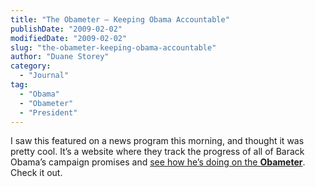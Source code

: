 ```yaml
---
title: "The Obameter – Keeping Obama Accountable"
publishDate: "2009-02-02"
modifiedDate: "2009-02-02"
slug: "the-obameter-keeping-obama-accountable"
author: "Duane Storey"
category:
  - "Journal"
tag:
  - "Obama"
  - "Obameter"
  - "President"
---
```


I saw this featured on a news program this morning, and thought it was pretty cool. It’s a website where they track the progress of all of Barack Obama’s campaign promises and [see how he’s doing on the **Obameter**](http://www.politifact.com/truth-o-meter/promises/). Check it out.